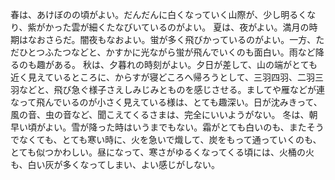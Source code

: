 春は、あけぼのの頃がよい。だんだんに白くなっていく山際が、少し明るくなり、紫がかった雲が細くたなびいているのがよい。
夏は、夜がよい。満月の時期はなおさらだ。闇夜もなおよい。蛍が多く飛びかっているのがよい。一方、ただひとつふたつなどと、かすかに光ながら蛍が飛んでいくのも面白い。雨など降るのも趣がある。
秋は、夕暮れの時刻がよい。夕日が差して、山の端がとても近く見えているところに、からすが寝どころへ帰ろうとして、三羽四羽、二羽三羽などと、飛び急ぐ様子さえしみじみとものを感じさせる。ましてや雁などが連なって飛んでいるのが小さく見えている様は、とても趣深い。日が沈みきって、風の音、虫の音など、聞こえてくるさまは、完全にいいようがない。
冬は、朝早い頃がよい。雪が降った時はいうまでもない。霜がとても白いのも、またそうでなくても、とても寒い時に、火を急いで熾して、炭をもって通っていくのも、とても似つかわしい。昼になって、寒さがゆるくなってくる頃には、火桶の火も、白い灰が多くなってしまい、よい感じがしない。